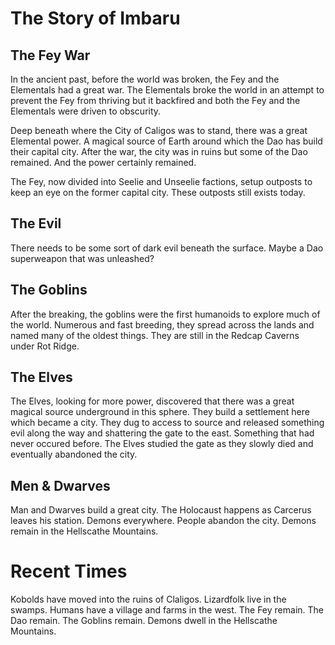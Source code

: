 # The Story of Imbaru

## The Fey War

In the ancient past, before the world was broken, the Fey and the Elementals had a great war. The Elementals broke the world in an attempt to prevent the Fey from thriving but it backfired and both the Fey and the Elementals were driven to obscurity.

Deep beneath where the City of Caligos was to stand, there was a great Elemental power. A magical source of Earth around which the Dao has build their capital city. After the war, the city was in ruins but some of the Dao remained. And the power certainly remained.

The Fey, now divided into Seelie and Unseelie factions, setup outposts to keep an eye on the former capital city. These outposts still exists today.

## The Evil

There needs to be some sort of dark evil beneath the surface. Maybe a Dao superweapon that was unleashed?

## The Goblins

After the breaking, the goblins were the first humanoids to explore much of the world. Numerous and fast breeding, they spread across the lands and named many of the oldest things. They are still in the Redcap Caverns under Rot Ridge.

## The Elves

The Elves, looking for more power, discovered that there was a great magical source underground in this sphere. They build a settlement here which became a city. They dug to access to source and released something evil along the way and shattering the gate to the east. Something that had never occured before. The Elves studied the gate as they slowly died and eventually abandoned the city.

## Men & Dwarves

Man and Dwarves build a great city. The Holocaust happens as Carcerus leaves his station. Demons everywhere. People abandon the city. Demons remain in the Hellscathe Mountains.

# Recent Times

Kobolds have moved into the ruins of Claligos. Lizardfolk live in the swamps. Humans have a village and farms in the west. The Fey remain. The Dao remain. The Goblins remain. Demons dwell in the Hellscathe Mountains.

